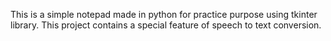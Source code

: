 This is a simple notepad made in python for practice purpose using tkinter library. This project contains a special feature of speech to text conversion.
